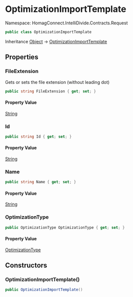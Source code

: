 # OptimizationImportTemplate

Namespace: HomagConnect.IntelliDivide.Contracts.Request

```csharp
public class OptimizationImportTemplate
```

Inheritance [Object](https://docs.microsoft.com/en-us/dotnet/api/system.object) → [OptimizationImportTemplate](./homagconnect.intellidivide.contracts.request.optimizationimporttemplate.md)

## Properties

### **FileExtension**

Gets or sets the file extension (without leading dot)

```csharp
public string FileExtension { get; set; }
```

#### Property Value

[String](https://docs.microsoft.com/en-us/dotnet/api/system.string)<br>

### **Id**

```csharp
public string Id { get; set; }
```

#### Property Value

[String](https://docs.microsoft.com/en-us/dotnet/api/system.string)<br>

### **Name**

```csharp
public string Name { get; set; }
```

#### Property Value

[String](https://docs.microsoft.com/en-us/dotnet/api/system.string)<br>

### **OptimizationType**

```csharp
public OptimizationType OptimizationType { get; set; }
```

#### Property Value

[OptimizationType](./homagconnect.intellidivide.contracts.common.optimizationtype.md)<br>

## Constructors

### **OptimizationImportTemplate()**

```csharp
public OptimizationImportTemplate()
```
